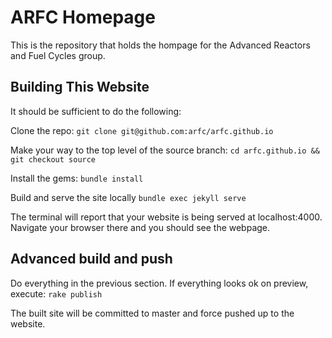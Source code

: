 
# ARFC Homepage

This is the repository that holds the hompage for the Advanced Reactors and 
Fuel Cycles group.  

## Building This Website

It should be sufficient to do the following:

Clone the repo:
`git clone git@github.com:arfc/arfc.github.io`

Make your way to the top level of the source branch:
`cd arfc.github.io && git checkout source`

Install the gems:
`bundle install`

Build and serve the site locally
`bundle exec jekyll serve`

The terminal will report that your website is being served at localhost:4000. 
Navigate your browser there and you should see the webpage.

## Advanced build and push
Do everything in the previous section. If everything looks ok on preview, 
execute:
`rake publish`

The built site will be committed to master and force pushed up to the website.
